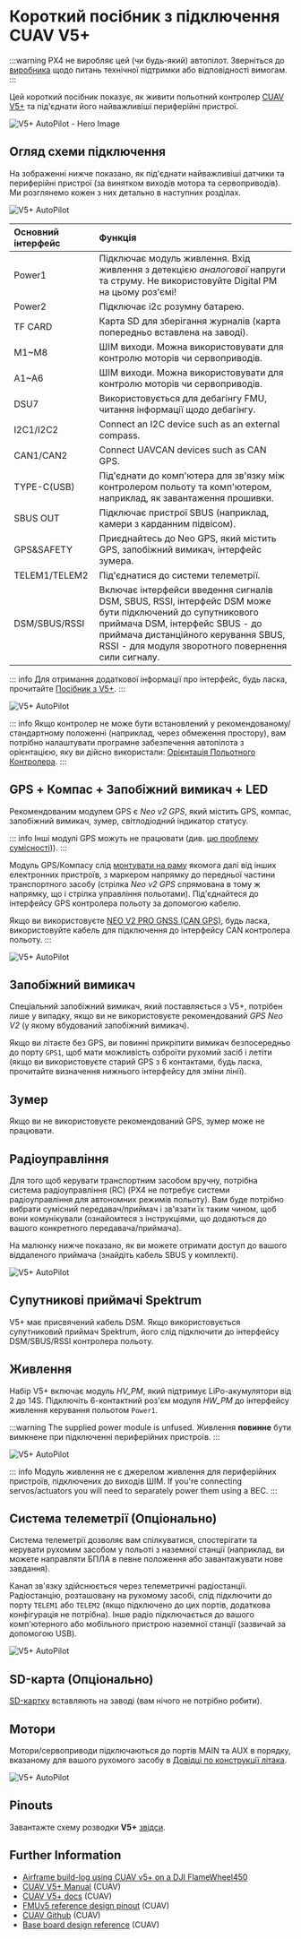 # Короткий посібник з підключення CUAV V5+

:::warning PX4 не виробляє цей (чи будь-який) автопілот. Зверніться до [виробника](https://store.cuav.net/) щодо питань технічної підтримки або відповідності вимогам.
:::

Цей короткий посібник показує, як живити польотний контролер [CUAV V5+](../flight_controller/cuav_v5_plus.md) та під'єднати його найважливіші периферійні пристрої.

![V5+ AutoPilot - Hero Image](../../assets/flight_controller/cuav_v5_plus/v5+_01.png)

## Огляд схеми підключення

На зображенні нижче показано, як під'єднати найважливіші датчики та периферійні пристрої (за винятком виходів мотора та сервоприводів). Ми розглянемо кожен з них детально в наступних розділах.

![V5+ AutoPilot](../../assets/flight_controller/cuav_v5_plus/connection/v5+_quickstart_01.png)

| Основний інтерфейс | Функція                                                                                                                                                                                                                                   |
|:------------------ |:----------------------------------------------------------------------------------------------------------------------------------------------------------------------------------------------------------------------------------------- |
| Power1             | Підключає модуль живлення. Вхід живлення з детекцією _аналогової_ напруги та струму. Не використовуйте Digital PM на цьому роз'ємі!                                                                                                       |
| Power2             | Підключає i2c розумну батарею.                                                                                                                                                                                                            |
| TF CARD            | Карта SD для зберігання журналів (карта попередньо вставлена на заводі).                                                                                                                                                                  |
| M1~M8              | ШІМ виходи. Можна використовувати для контролю моторів чи сервоприводів.                                                                                                                                                                  |
| A1~A6              | ШІМ виходи. Можна використовувати для контролю моторів чи сервоприводів.                                                                                                                                                                  |
| DSU7               | Використовується для дебагінгу FMU, читання інформації щодо дебагінгу.                                                                                                                                                                    |
| І2C1/I2C2          | Connect an I2C device such as an external compass.                                                                                                                                                                                        |
| CAN1/CAN2          | Connect UAVCAN devices such as CAN GPS.                                                                                                                                                                                                   |
| TYPE-C\(USB\)    | Під'єднати до комп'ютера для зв'язку між контролером польоту та комп'ютером, наприклад, як завантаження прошивки.                                                                                                                         |
| SBUS OUT           | Підключає пристрої SBUS (наприклад, камери з карданним підвісом).                                                                                                                                                                         |
| GPS&SAFETY         | Приєднайтесь до Neo GPS, який містить GPS, запобіжний вимикач, інтерфейс зумера.                                                                                                                                                          |
| TELEM1/TELEM2      | Під'єднатися до системи телеметрії.                                                                                                                                                                                                       |
| DSM/SBUS/RSSI      | Включає інтерфейси введення сигналів DSM, SBUS, RSSI, інтерфейс DSM може бути підключений до супутникового приймача DSM, інтерфейс SBUS - до приймача дистанційного керування SBUS, RSSI - для модуля зворотного повернення сили сигналу. |

::: info Для отримання додаткової інформації про інтерфейс, будь ласка, прочитайте [Посібник з V5+](http://manual.cuav.net/V5-Plus.pdf).
:::

![V5+ AutoPilot](../../assets/flight_controller/cuav_v5_plus/connection/v5+_quickstart_02.png)

::: info Якщо контролер не може бути встановлений у рекомендованому/стандартному положенні (наприклад, через обмеження простору), вам потрібно налаштувати програмне забезпечення автопілота з орієнтацією, яку ви дійсно використали: [Орієнтація Польотного Контролера](../gps_compass/rtk_gps.md).
:::

## GPS + Компас + Запобіжний вимикач + LED

Рекомендованим модулем GPS є _Neo v2 GPS_, який містить GPS, компас, запобіжний вимикач, зумер, світлодіодний індикатор статусу.

::: info Інші модулі GPS можуть не працювати (див. [цю проблему сумісності](../flight_controller/cuav_v5_nano.md#compatibility_gps))).
:::

Модуль GPS/Компасу слід [монтувати на раму](../assembly/mount_gps_compass.md) якомога далі від інших електронних пристроїв, з маркером напрямку до передньої частини транспортного засобу (стрілка _Neo v2 GPS_ спрямована в тому ж напрямку, що і стрілка управління польотами). Під'єднайтеся до інтерфейсу GPS контролера польоту за допомогою кабелю.

Якщо ви використовуєте [NEO V2 PRO GNSS (CAN GPS)](http://doc.cuav.net/gps/neo-series-gnss/en/neo-v2-pro.html), будь ласка, використовуйте кабель для підключення до інтерфейсу CAN контролера польоту.
:::

![V5+ AutoPilot](../../assets/flight_controller/cuav_v5_plus/connection/v5+_quickstart_03.png)

## Запобіжний вимикач

Спеціальний запобіжний вимикач, який поставляється з V5+, потрібен лише у випадку, якщо ви не використовуєте рекомендований _GPS Neo V2_ (у якому вбудований запобіжний вимикач).

Якщо ви літаєте без GPS, ви повинні прикріпити вимикач безпосередньо до порту `GPS1`, щоб мати можливість озброїти рухомий засіб і летіти (якщо ви використовуєте старий GPS з 6 контактами, будь ласка, прочитайте визначення нижнього інтерфейсу для зміни лінії).

## Зумер

Якщо ви не використовуєте рекомендований GPS, зумер може не працювати.

## Радіоуправління

Для того щоб керувати транспортним засобом вручну, потрібна система радіоуправління (RC) (PX4 не потребує системи радіоуправління для автономних режимів польоту). Вам буде потрібно вибрати сумісний передавач/приймач і зв'язати їх таким чином, щоб вони комунікували (ознайомтеся з інструкціями, що додаються до вашого конкретного передавача/приймача).

На малюнку нижче показано, як ви можете отримати доступ до вашого віддаленого приймача (знайдіть кабель SBUS у комплекті).

![V5+ AutoPilot](../../assets/flight_controller/cuav_v5_plus/connection/v5+_quickstart_04.png)

## Супутникові приймачі Spektrum

V5+ має присвячений кабель DSM. Якщо використовується супутниковий приймач Spektrum, його слід підключити до інтерфейсу DSM/SBUS/RSSI контролера польоту.

## Живлення

Набір V5+ включає модуль _HV_PM_, який підтримує LiPo-акумулятори від 2 до 14S. Підключіть 6-контактний роз'єм модуля _HW_PM_ до інтерфейсу живлення керування польотом `Power1`.

:::warning
The supplied power module is unfused. Живлення **повинне** бути вимкнене при підключенні периферійних пристроїв.
:::

![V5+ AutoPilot](../../assets/flight_controller/cuav_v5_plus/connection/v5+_quickstart_01.png)

::: info
Модуль живлення не є джерелом живлення для периферійних пристроїв, підключених до виходів ШІМ.
If you're connecting servos/actuators you will need to separately power them using a BEC.
:::

## Система телеметрії (Опціонально)

Система телеметрії дозволяє вам спілкуватися, спостерігати та керувати рухомим засобом у польоті з наземної станції (наприклад, ви можете направляти БПЛА в певне положення або завантажувати нове завдання).

Канал зв'язку здійснюється через телеметричні радіостанції. Радіостанцію, розташовану на рухомому засобі, слід підключити до порту `TELEM1` або `TELEM2` (якщо підключено до цих портів, додаткова конфігурація не потрібна). Інше радіо підключається до вашого комп'ютерного або мобільного пристрою наземної станції (зазвичай за допомогою USB).

![V5+ AutoPilot](../../assets/flight_controller/cuav_v5_plus/connection/v5+_quickstart_06.png)

<a id="sd_card"></a>

## SD-карта (Опціонально)

[SD-картку](../getting_started/px4_basic_concepts.md#sd-cards-removable-memory) вставляють на заводі (вам нічого не потрібно робити).

## Мотори

Мотори/сервоприводи підключаються до портів MAIN та AUX в порядку, вказаному для вашого рухомого засобу в [Довідці по конструкції літака](../airframes/airframe_reference.md).

![V5+ AutoPilot](../../assets/flight_controller/cuav_v5_plus/connection/v5+_quickstart_07.png)

## Pinouts

Завантажте схему розводки **V5+** [звідси](http://manual.cuav.net/V5-Plus.pdf).

## Further Information

- [Airframe build-log using CUAV v5+ on a DJI FlameWheel450](../frames_multicopter/dji_f450_cuav_5plus.md)
- [CUAV V5+ Manual](http://manual.cuav.net/V5-Plus.pdf) (CUAV)
- [CUAV V5+ docs](http://doc.cuav.net/flight-controller/v5-autopilot/en/v5+.html) (CUAV)
- [FMUv5 reference design pinout](https://docs.google.com/spreadsheets/d/1-n0__BYDedQrc_2NHqBenG1DNepAgnHpSGglke-QQwY/edit#gid=912976165) (CUAV)
- [CUAV Github](https://github.com/cuav) (CUAV)
- [Base board design reference](https://github.com/cuav/hardware/tree/master/V5_Autopilot/V5%2B/V5%2BBASE) (CUAV)
